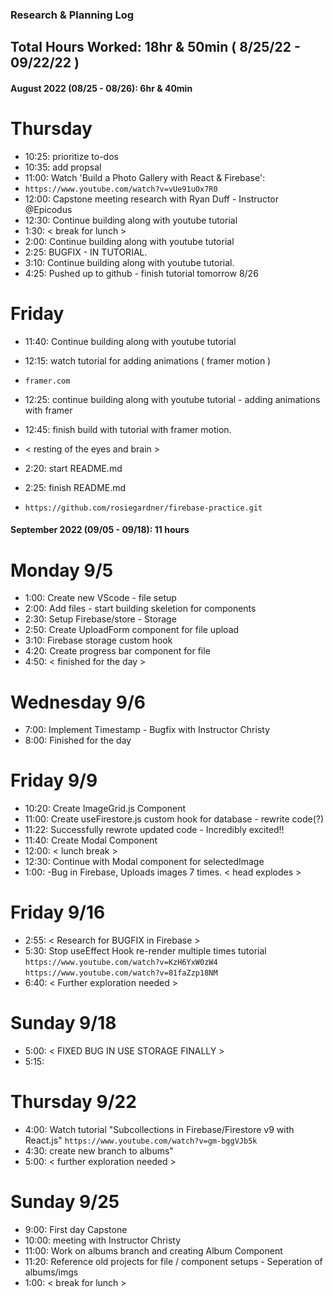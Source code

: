 ### Research & Planning Log
## Total Hours Worked: 18hr & 50min ( 8/25/22 - 09/22/22 )

#### August 2022 (08/25 - 08/26): 6hr & 40min

# Thursday
* 10:25: prioritize to-dos
* 10:35: add propsal 
* 11:00:  Watch 'Build a Photo Gallery with React & Firebase':
* `https://www.youtube.com/watch?v=vUe91uOx7R0`
* 12:00: Capstone meeting research with Ryan Duff - Instructor @Epicodus
* 12:30: Continue building along with youtube tutorial
* 1:30: < break for lunch >
* 2:00: Continue building along with youtube tutorial
* 2:25: BUGFIX - IN TUTORIAL.
* 3:10: Continue building along with youtube tutorial.
* 4:25: Pushed up to github - finish tutorial tomorrow 8/26

# Friday
* 11:40: Continue building along with youtube tutorial
* 12:15: watch tutorial for adding animations ( framer motion )
* `framer.com`
* 12:25: continue building along with youtube tutorial - adding animations with framer
* 12:45: finish build with tutorial with framer motion.
* < resting of the eyes and brain >
* 2:20: start README.md
* 2:25: finish README.md 

* `https://github.com/rosiegardner/firebase-practice.git`

#### September 2022 (09/05 - 09/18): 11 hours

# Monday 9/5
* 1:00: Create new VScode - file setup
* 2:00: Add files - start building skeletion for components
* 2:30: Setup Firebase/store - Storage
* 2:50: Create UploadForm component for file upload
* 3:10: Firebase storage custom hook
* 4:20: Create progress bar component for file
* 4:50: < finished for the day >

# Wednesday 9/6
* 7:00: Implement Timestamp - Bugfix with Instructor Christy
* 8:00: Finished for the day 

# Friday 9/9
* 10:20: Create ImageGrid.js Component
* 11:00: Create useFirestore.js custom hook for database - rewrite code(?)
* 11:22: Successfully rewrote updated code - Incredibly excited!!
* 11:40: Create Modal Component
* 12:00: < lunch break >
* 12:30: Continue with Modal component for selectedImage
* 1:00: -Bug in Firebase, Uploads images 7 times. < head explodes >

# Friday 9/16
* 2:55: < Research for BUGFIX in Firebase >
* 5:30: Stop useEffect Hook re-render multiple times tutorial 
`https://www.youtube.com/watch?v=KzH6YxW0zW4`
`https://www.youtube.com/watch?v=81faZzp18NM`
* 6:40: < Further exploration needed >

# Sunday 9/18
* 5:00: 
      < FIXED BUG IN USE STORAGE FINALLY >
* 5:15:    

# Thursday 9/22
* 4:00: Watch tutorial "Subcollections in Firebase/Firestore v9 with React.js"
`https://www.youtube.com/watch?v=gm-bggVJb5k`
* 4:30: create new branch to albums"
* 5:00: < further exploration needed >

# Sunday 9/25
* 9:00: First day Capstone
* 10:00: meeting with Instructor Christy
* 11:00: Work on albums branch and creating Album Component
* 11:20: Reference old projects for file / component setups - Seperation of albums/imgs
* 1:00: < break for lunch >

